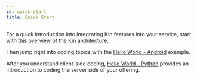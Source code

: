 ```yaml
---
id: quick-start
title: Quick Start
---
```

For a quick introduction into integrating Kin features into your service, start with this [overview of the Kin architecture.](/docs/documentation/kin-architecture-overview.md)

Then jump right into coding topics with the [Hello World - Android](hi-kin-android.md) example.

After you understand client-side coding, [Hello World - Python](hi-kin-python.md) provides an introduction to coding the server side of your offering.


